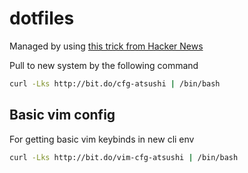 # dotfiles

Managed by using [this trick from Hacker News](https://developer.atlassian.com/blog/2016/02/best-way-to-store-dotfiles-git-bare-repo/)

Pull to new system by the following command

```bash
curl -Lks http://bit.do/cfg-atsushi | /bin/bash
```

## Basic vim config

For getting basic vim keybinds in new cli env

```bash
curl -Lks http://bit.do/vim-cfg-atsushi | /bin/bash
```
